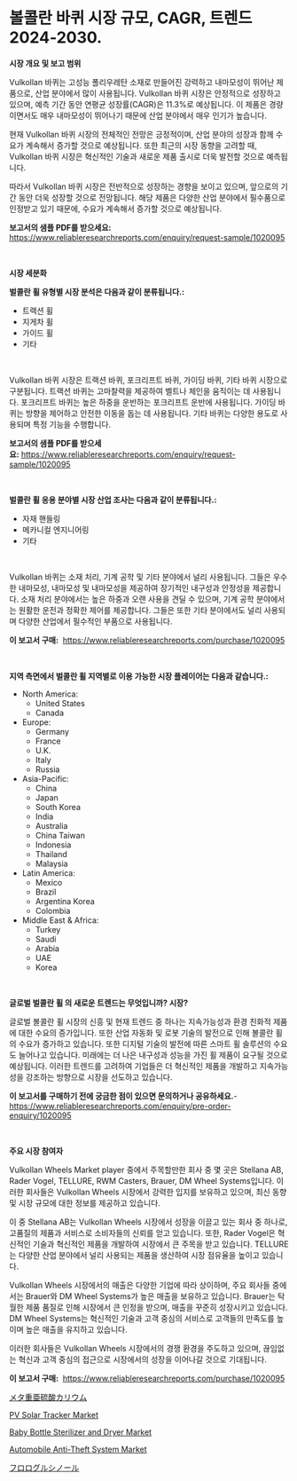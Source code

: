 <p><h1>볼콜란 바퀴 시장 규모, CAGR, 트렌드 2024-2030.</h1></p><p><strong>시장 개요 및 보고 범위</strong></p>
<p><p>Vulkollan 바퀴는 고성능 폴리우레탄 소재로 만들어진 강력하고 내마모성이 뛰어난 제품으로, 산업 분야에서 많이 사용됩니다. Vulkollan 바퀴 시장은 안정적으로 성장하고 있으며, 예측 기간 동안 연평균 성장률(CAGR)은 11.3%로 예상됩니다. 이 제품은 경량이면서도 매우 내마모성이 뛰어나기 때문에 산업 분야에서 매우 인기가 높습니다.</p><p>현재 Vulkollan 바퀴 시장의 전체적인 전망은 긍정적이며, 산업 분야의 성장과 함께 수요가 계속해서 증가할 것으로 예상됩니다. 또한 최근의 시장 동향을 고려할 때, Vulkollan 바퀴 시장은 혁신적인 기술과 새로운 제품 출시로 더욱 발전할 것으로 예측됩니다.</p><p>따라서 Vulkollan 바퀴 시장은 전반적으로 성장하는 경향을 보이고 있으며, 앞으로의 기간 동안 더욱 성장할 것으로 전망됩니다. 해당 제품은 다양한 산업 분야에서 필수품으로 인정받고 있기 때문에, 수요가 계속해서 증가할 것으로 예상됩니다.</p></p>
<p><strong>보고서의 샘플 PDF를 받으세요:</strong> <a href="https://www.reliableresearchreports.com/enquiry/request-sample/1020095">https://www.reliableresearchreports.com/enquiry/request-sample/1020095</a></p>
<p>&nbsp;</p>
<p><strong>시장 세분화</strong></p>
<p><strong>벌콜란 휠 유형별 시장 분석은 다음과 같이 분류됩니다.:</strong></p>
<p><ul><li>트랙션 휠</li><li>지게차 휠</li><li>가이드 휠</li><li>기타</li></ul></p>
<p>&nbsp;</p>
<p><p>Vulkollan 바퀴 시장은 트랙션 바퀴, 포크리프트 바퀴, 가이딩 바퀴, 기타 바퀴 시장으로 구분됩니다. 트랙션 바퀴는 고마찰력을 제공하여 벨트나 체인을 움직이는 데 사용됩니다. 포크리프트 바퀴는 높은 하중을 운반하는 포크리프트 운반에 사용됩니다. 가이딩 바퀴는 방향을 제어하고 안전한 이동을 돕는 데 사용됩니다. 기타 바퀴는 다양한 용도로 사용되며 특정 기능을 수행합니다.</p></p>
<p><strong>보고서의 샘플 PDF를 받으세요:</strong>&nbsp;<a href="https://www.reliableresearchreports.com/enquiry/request-sample/1020095">https://www.reliableresearchreports.com/enquiry/request-sample/1020095</a></p>
<p>&nbsp;</p>
<p><strong> 벌콜란 휠 응용 분야별 시장 산업 조사는 다음과 같이 분류됩니다.:</strong></p>
<p><ul><li>자재 핸들링</li><li>메카니컬 엔지니어링</li><li>기타</li></ul></p>
<p>&nbsp;</p>
<p><p>Vulkollan 바퀴는 소재 처리, 기계 공학 및 기타 분야에서 널리 사용됩니다. 그들은 우수한 내마모성, 내마모성 및 내마모성을 제공하여 장기적인 내구성과 안정성을 제공합니다. 소재 처리 분야에서는 높은 하중과 오랜 사용을 견딜 수 있으며, 기계 공학 분야에서는 원활한 운전과 정확한 제어를 제공합니다. 그들은 또한 기타 분야에서도 널리 사용되며 다양한 산업에서 필수적인 부품으로 사용됩니다.</p></p>
<p><strong>이 보고서 구매:</strong>&nbsp; <a href="https://www.reliableresearchreports.com/purchase/1020095">https://www.reliableresearchreports.com/purchase/1020095</a></p>
<p>&nbsp;</p>
<p><strong>지역 측면에서 벌콜란 휠 지역별로 이용 가능한 시장 플레이어는 다음과 같습니다.:</strong></p>
<p><ul>
    <li>
        North America:
        <ul>
            <li>United States</li>
            <li>Canada</li>
        </ul>
    </li>
    <li>
        Europe:
        <ul>
            <li>Germany</li>
            <li>France</li>
            <li>U.K.</li>
            <li>Italy</li>
            <li>Russia</li>
        </ul>
    </li>
    <li>
        Asia-Pacific:
        <ul>
            <li>China</li>
            <li>Japan</li>
            <li>South Korea</li>
            <li>India</li>
            <li>Australia</li>
            <li>China Taiwan</li>
            <li>Indonesia</li>
            <li>Thailand</li>
            <li>Malaysia</li>
        </ul>
    </li>
    <li>
        Latin America:
        <ul>
            <li>Mexico</li>
            <li>Brazil</li>
            <li>Argentina Korea</li>
            <li>Colombia</li>
        </ul>
    </li>
    <li>
        Middle East & Africa:
        <ul>
            <li>Turkey</li>
            <li>Saudi</li>
            <li>Arabia</li>
            <li>UAE</li>
            <li>Korea</li>
        </ul>
    </li>
    </ul></p>
<p>&nbsp;</p>
<p><strong>글로벌 벌콜란 휠 의 새로운 트렌드는 무엇입니까? 시장?</strong></p>
<p><p>글로벌 볼콜란 휠 시장의 신흥 및 현재 트렌드 중 하나는 지속가능성과 환경 친화적 제품에 대한 수요의 증가입니다. 또한 산업 자동화 및 로봇 기술의 발전으로 인해 볼콜란 휠의 수요가 증가하고 있습니다. 또한 디지털 기술의 발전에 따른 스마트 휠 솔루션의 수요도 늘어나고 있습니다. 미래에는 더 나은 내구성과 성능을 가진 휠 제품이 요구될 것으로 예상됩니다. 이러한 트렌드를 고려하여 기업들은 더 혁신적인 제품을 개발하고 지속가능성을 강조하는 방향으로 시장을 선도하고 있습니다.</p></p>
<p><strong>이 보고서를 구매하기 전에 궁금한 점이 있으면 문의하거나 공유하세요.</strong>- <a href="https://www.reliableresearchreports.com/enquiry/pre-order-enquiry/1020095">https://www.reliableresearchreports.com/enquiry/pre-order-enquiry/1020095</a></p>
<p>&nbsp;</p>
<p><strong>주요 시장 참여자</strong></p>
<p><p>Vulkollan Wheels Market player 중에서 주목할만한 회사 중 몇 곳은 Stellana AB, Rader Vogel, TELLURE, RWM Casters, Brauer, DM Wheel Systems입니다. 이러한 회사들은 Vulkollan Wheels 시장에서 강력한 입지를 보유하고 있으며, 최신 동향 및 시장 규모에 대한 정보를 제공하고 있습니다.</p><p>이 중 Stellana AB는 Vulkollan Wheels 시장에서 성장을 이끌고 있는 회사 중 하나로, 고품질의 제품과 서비스로 소비자들의 신뢰를 얻고 있습니다. 또한, Rader Vogel은 혁신적인 기술과 혁신적인 제품을 개발하여 시장에서 큰 주목을 받고 있습니다. TELLURE는 다양한 산업 분야에서 널리 사용되는 제품을 생산하여 시장 점유율을 높이고 있습니다. </p><p>Vulkollan Wheels 시장에서의 매출은 다양한 기업에 따라 상이하며, 주요 회사들 중에서는 Brauer와 DM Wheel Systems가 높은 매출을 보유하고 있습니다. Brauer는 탁월한 제품 품질로 인해 시장에서 큰 인정을 받으며, 매출을 꾸준히 성장시키고 있습니다. DM Wheel Systems는 혁신적인 기술과 고객 중심의 서비스로 고객들의 만족도를 높이며 높은 매출을 유지하고 있습니다.</p><p>이러한 회사들은 Vulkollan Wheels 시장에서의 경쟁 환경을 주도하고 있으며, 끊임없는 혁신과 고객 중심의 접근으로 시장에서의 성장을 이어나갈 것으로 기대됩니다.</p></p>
<p><strong>이 보고서 구매:</strong>&nbsp;&nbsp;<a href="https://www.reliableresearchreports.com/purchase/1020095">https://www.reliableresearchreports.com/purchase/1020095</a></p>
<p><p><a href="https://github.com/bevdtkn4419963/Market-Research-Report-List-1/blob/main/1946924188682.md">メタ重亜硫酸カリウム</a></p><p><a href="https://view.publitas.com/reportprime-1/pv-solar-tracker-market-size-and-examines-its-market-scope-with-a-primary-focus-on-growth-opportunities-and-forecasted-trends-spanning-from-2024-to-2031/">PV Solar Tracker Market</a></p><p><a href="https://view.publitas.com/reportprime-1/baby-bottle-sterilizer-and-dryer-market-size-evaluating-its-market-trends-growth-and-projections-2023-2030/">Baby Bottle Sterilizer and Dryer Market</a></p><p><a href="https://github.com/prosalinda88/Market-Research-Report-List-3/blob/main/automobile-anti-theft-system-market.md">Automobile Anti-Theft System Market</a></p><p><a href="https://github.com/lababdou/Market-Research-Report-List-2/blob/main/5683395188681.md">フロログルシノール</a></p></p>
